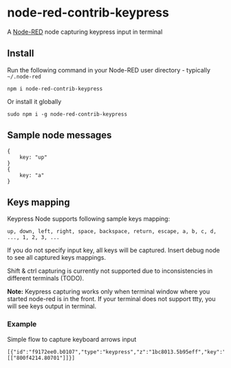 # node-red-contrib-keypress
A <a href="http://nodered.org" target="_new">Node-RED</a> node capturing keypress input in terminal

## Install
Run the following command in your Node-RED user directory - typically `~/.node-red`
```
npm i node-red-contrib-keypress
```
Or install it globally
```
sudo npm i -g node-red-contrib-keypress
```

## Sample node messages
```
{
	key: "up"
}
{
	key: "a"
}
```

## Keys mapping
Keypress Node supports following sample keys mapping:
```
up, down, left, right, space, backspace, return, escape, a, b, c, d, ..., 1, 2, 3, ...
```
If you do not specify input key, all keys will be captured. Insert debug node to see all captured keys mappings.

Shift & ctrl capturing is currently not supported due to inconsistencies in different terminals (TODO).

**Note:** Keypress capturing works only when terminal window where you started node-red is in the front. If your terminal does not support ttty, you will see keys output in terminal.

### Example
Simple flow to capture keyboard arrows input

```
[{"id":"f9172ee0.b0107","type":"keypress","z":"1bc8013.5b95eff","key":"","x":120,"y":140,"wires":[["800f4214.80701"]]}]
```
